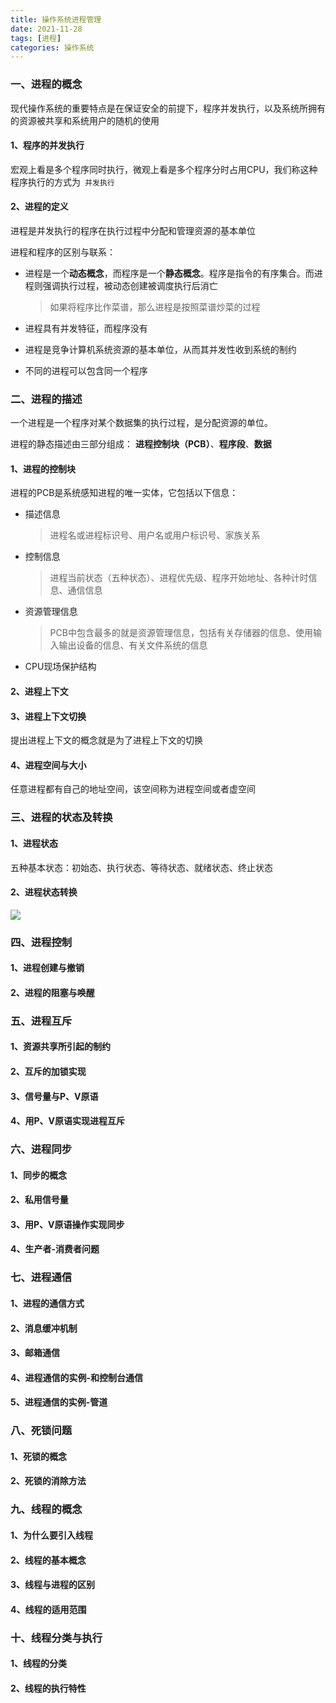 ```yaml
---
title: 操作系统进程管理
date: 2021-11-28
tags: [进程]
categories: 操作系统
---
```




### 一、进程的概念

现代操作系统的重要特点是在保证安全的前提下，程序并发执行，以及系统所拥有的资源被共享和系统用户的随机的使用

#### 1、程序的并发执行

宏观上看是多个程序同时执行，微观上看是多个程序分时占用CPU，我们称这种程序执行的方式为` 并发执行`

#### 2、进程的定义

进程是并发执行的程序在执行过程中分配和管理资源的基本单位

进程和程序的区别与联系：

- 进程是一个**动态概念**，而程序是一个**静态概念**。程序是指令的有序集合。而进程则强调执行过程，被动态创建被调度执行后消亡

  > 如果将程序比作菜谱，那么进程是按照菜谱炒菜的过程

- 进程具有并发特征，而程序没有

- 进程是竞争计算机系统资源的基本单位，从而其并发性收到系统的制约

- 不同的进程可以包含同一个程序



### 二、进程的描述

一个进程是一个程序对某个数据集的执行过程，是分配资源的单位。

进程的静态描述由三部分组成： **进程控制块（PCB）**、**程序段**、**数据**

#### 1、进程的控制块

进程的PCB是系统感知进程的唯一实体，它包括以下信息：

- 描述信息

  > 进程名或进程标识号、用户名或用户标识号、家族关系

- 控制信息

  > 进程当前状态（五种状态）、进程优先级、程序开始地址、各种计时信息、通信信息

- 资源管理信息

  > PCB中包含最多的就是资源管理信息，包括有关存储器的信息、使用输入输出设备的信息、有关文件系统的信息

- CPU现场保护结构



#### 2、进程上下文



#### 3、进程上下文切换

提出进程上下文的概念就是为了进程上下文的切换



#### 4、进程空间与大小

任意进程都有自己的地址空间，该空间称为进程空间或者虚空间



### 三、进程的状态及转换

#### 1、进程状态

五种基本状态：初始态、执行状态、等待状态、就绪状态、终止状态



#### 2、进程状态转换

<img src="https://cos-1301609895.cos.ap-nanjing.myqcloud.com/%E6%93%8D%E4%BD%9C%E7%B3%BB%E7%BB%9F/%E8%BF%9B%E7%A8%8B%E7%9A%84%E4%BA%94%E6%80%81%E6%A8%A1%E5%9E%8B.png">



### 四、进程控制



#### 1、进程创建与撤销

#### 2、进程的阻塞与唤醒



### 五、进程互斥

#### 1、资源共享所引起的制约

#### 2、互斥的加锁实现

#### 3、信号量与P、V原语

#### 4、用P、V原语实现进程互斥



### 六、进程同步

#### 1、同步的概念

#### 2、私用信号量

#### 3、用P、V原语操作实现同步

#### 4、生产者-消费者问题



### 七、进程通信

#### 1、进程的通信方式

#### 2、消息缓冲机制

#### 3、邮箱通信

#### 4、进程通信的实例-和控制台通信

#### 5、进程通信的实例-管道



### 八、死锁问题

#### 1、死锁的概念

#### 2、死锁的消除方法



### 九、线程的概念

#### 1、为什么要引入线程

#### 2、线程的基本概念

#### 3、线程与进程的区别

#### 4、线程的适用范围



### 十、线程分类与执行

#### 1、线程的分类

#### 2、线程的执行特性

